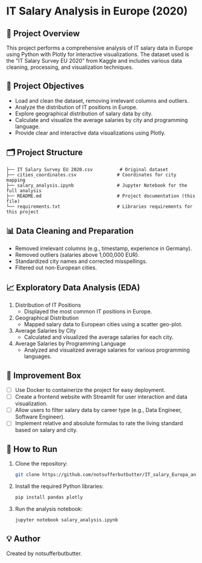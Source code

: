 # IT Salary Analysis in Europe (2020)

## 📌 Project Overview
This project performs a comprehensive analysis of IT salary data in Europe using Python with Plotly for interactive visualizations. The dataset used is the "IT Salary Survey EU 2020" from Kaggle and includes various data cleaning, processing, and visualization techniques.

## 🚀 Project Objectives
- Load and clean the dataset, removing irrelevant columns and outliers.
- Analyze the distribution of IT positions in Europe.
- Explore geographical distribution of salary data by city.
- Calculate and visualize the average salaries by city and programming language.
- Provide clear and interactive data visualizations using Plotly.

## 🗂️ Project Structure
```
├── IT Salary Survey EU 2020.csv          # Original dataset
├── cities_coordinates.csv               # Coordinates for city mapping
├── salary_analysis.ipynb                # Jupyter Notebook for the full analysis
├── README.md                            # Project documentation (this file)
└── requirements.txt                     # Libraries requirements for this project
```

## 📊 Data Cleaning and Preparation
- Removed irrelevant columns (e.g., timestamp, experience in Germany).
- Removed outliers (salaries above 1,000,000 EUR).
- Standardized city names and corrected misspellings.
- Filtered out non-European cities.

## 📈 Exploratory Data Analysis (EDA)
1. Distribution of IT Positions
   - Displayed the most common IT positions in Europe.
2. Geographical Distribution
   - Mapped salary data to European cities using a scatter geo-plot.
3. Average Salaries by City
   - Calculated and visualized the average salaries for each city.
4. Average Salaries by Programming Language
   - Analyzed and visualized average salaries for various programming languages.

## 🚀 Improvement Box
- [ ] Use Docker to containerize the project for easy deployment.
- [ ] Create a frontend website with Streamlit for user interaction and data visualization.
- [ ] Allow users to filter salary data by career type (e.g., Data Engineer, Software Engineer).
- [ ] Implement relative and absolute formulas to rate the living standard based on salary and city.

## 🚀 How to Run
1. Clone the repository:
   ```bash
   git clone https://github.com/notsufferbutbutter/IT_salary_Europa_analysis.git
   ```
2. Install the required Python libraries:
   ```bash
   pip install pandas plotly
   ```
3. Run the analysis notebook:
   ```bash
   jupyter notebook salary_analysis.ipynb
   ```

## 💡 Author
Created by notsufferbutbutter.
